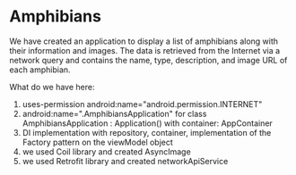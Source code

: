 # Amphibians
We have created an application to display a list of amphibians along with their information and images. The data is retrieved from the Internet via a network query and contains the name, type, description, and image URL of each amphibian.

What do we have here:
1) uses-permission android:name="android.permission.INTERNET"
2) android:name=".AmphibiansApplication" for class AmphibiansApplication : Application() with container: AppContainer
3) DI implementation with repository, container, implementation of the Factory pattern on the viewModel object
4) we used Coil library and created AsyncImage
5) we used Retrofit library and created networkApiService

